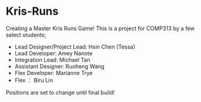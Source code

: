 # Kris-Runs
Creating a Master Kris Runs Game!
This is a project for COMP313 by a few select students; 

- Lead Designer/Project Lead: Hsin Chen (Tessa) 
- Lead Developer: Amey Nanote
- Integration Lead: Michael Tan 
- Assistant Designer: Ruoheng Wang
- Flex Developer: Marianne Trye
- Flex ： Biru Lin

Positions are set to change until final build!
